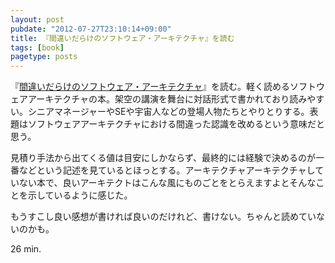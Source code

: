 ```yaml
---
layout: post
pubdate: "2012-07-27T23:10:14+09:00"
title: 『間違いだらけのソフトウェア・アーキテクチャ』を読む
tags: [book]
pagetype: posts
---
```

『[間違いだらけのソフトウェア・アーキテクチャ](http://amazon.jp/o/ASIN/477414343X/bouzuya-22)』を読む。軽く読めるソフトウェアアーキテクチャの本。架空の講演を舞台に対話形式で書かれており読みやすい。シニアマネージャーやSEや宇宙人などの登場人物たちとやりとりする。表題はソフトウェアアーキテクチャにおける間違った認識を改めるという意味だと思う。

見積り手法から出てくる値は目安にしかならず、最終的には経験で決めるのが一番などという記述を見ているとほっとする。アーキテクチャアーキテクチャしていない本で、良いアーキテクトはこんな風にものごとをとらえますよとそんなことを示しているように感じた。

もうすこし良い感想が書ければ良いのだけれど、書けない。ちゃんと読めていないのかも。

26 min.
